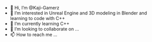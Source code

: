 - 👋 Hi, I’m @Kaji-Gamerz
- 👀 I’m interested in Unreal Engine and 3D modeling in Blender and learning to code with C++
- 🌱 I’m currently learning C++
- 💞️ I’m looking to collaborate on ...
- 📫 How to reach me ...

<!---
Kaji-Gamerz/Kaji-Gamerz is a ✨ special ✨ repository because its `README.md` (this file) appears on your GitHub profile.
You can click the Preview link to take a look at your changes.
--->
